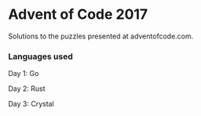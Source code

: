 # Advent of Code 2017

Solutions to the puzzles presented at adventofcode.com.

### Languages used

Day 1: Go

Day 2: Rust

Day 3: Crystal